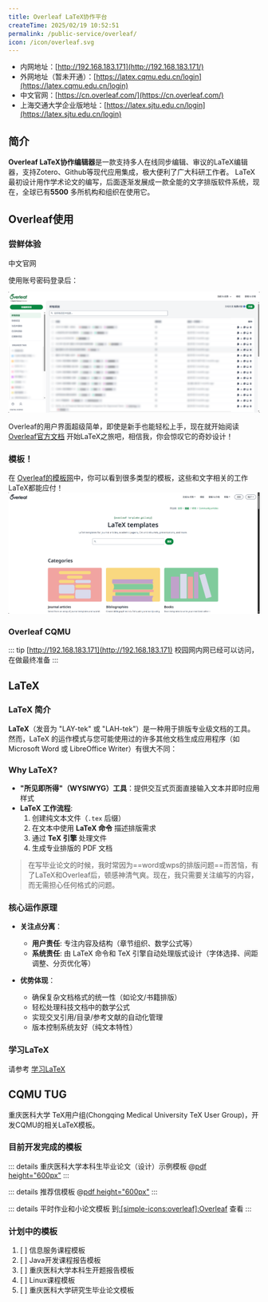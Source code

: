 ```yaml
---
title: Overleaf LaTeX协作平台
createTime: 2025/02/19 10:52:51
permalink: /public-service/overleaf/
icon: /icon/overleaf.svg
---
```


- 内网地址：[http://192.168.183.171](http://192.168.183.171/)
- 外网地址（暂未开通）：[https://latex.cqmu.edu.cn/login](https://latex.cqmu.edu.cn/login)
- 中文官网：[https://cn.overleaf.com/](https://cn.overleaf.com/)
- 上海交通大学企业版地址：[https://latex.sjtu.edu.cn/login](https://latex.sjtu.edu.cn/login)

## 简介

**Overleaf LaTeX协作编辑器**是一款支持多人在线同步编辑、审议的LaTeX编辑器，支持Zotero、Github等现代应用集成，极大便利了广大科研工作者。
LaTeX最初设计用作学术论文的编写，后面逐渐发展成一款全能的文字排版软件系统，现在，全球已有**5500**
多所机构和组织在使用它。

## Overleaf使用

### 尝鲜体验



<LinkCard icon="/icon/overleaf.svg" title="Overleaf在线官网" href="https://cn.overleaf.
com/">中文官网</LinkCard>

使用账号密码登录后：

![2025-03-10_02-43-43.png](../../../.vuepress/public/src/2025-03-10_02-43-43.png)

Overleaf的用户界面超级简单，即使是新手也能轻松上手，现在就开始阅读[Overleaf官方文档](https://cn.overleaf.com/learn/how-to/Creating_a_document_in_Overleaf#Introduction)
开始LaTeX之旅吧，相信我，你会惊叹它的奇妙设计！

### 模板！

在 [Overleaf的模板网](https://cn.overleaf.com/latex/templates)中，你可以看到很多类型的模板，这些和文字相关的工作LaTeX都能应付！
![2025-03-10_02-52-40.png](../../../.vuepress/public/src/2025-03-10_02-52-40.png)

### Overleaf CQMU

::: tip [http://192.168.183.171](http://192.168.183.171)
校园网内网已经可以访问，在做最终准备
:::

## LaTeX

### LaTeX 简介

**LaTeX**（发音为 "LAY-tek" 或 "LAH-tek"）是一种用于排版专业级文档的工具。然而，LaTeX
的运作模式与您可能使用过的许多其他文档生成应用程序（如 Microsoft Word 或 LibreOffice Writer）有很大不同：

### Why LaTeX?

- **"所见即所得"（WYSIWYG）工具**：提供交互式页面直接输入文本并即时应用样式
- **LaTeX 工作流程**:
    1. 创建纯文本文件（`.tex` 后缀）
    2. 在文本中使用 **LaTeX 命令** 描述排版需求
    3. 通过 **TeX 引擎** 处理文件
    4. 生成专业排版的 PDF 文档

> 在写毕业论文的时候，我时常因为==word或wps的排版问题==而苦恼，有了LaTeX和Overleaf后，顿感神清气爽。现在，我只需要关注编写的内容，而无需担心任何格式的问题。

### 核心运作原理

- **关注点分离**：
    - **用户责任**: 专注内容及结构（章节组织、数学公式等）
    - **系统责任**: 由 LaTeX 命令和 TeX 引擎自动处理版式设计（字体选择、间距调整、分页优化等）

- **优势体现**：
    - 确保复杂文档格式的统一性（如论文/书籍排版）
    - 轻松处理科技文档中的数学公式
    - 实现交叉引用/目录/参考文献的自动化管理
    - 版本控制系统友好（纯文本特性）

### 学习LaTeX

请参考 [学习LaTeX](LaTeX.md)

## CQMU TUG

重庆医科大学 TeX用户组(Chongqing Medical University TeX User Group)，开发CQMU的相关LaTeX模板。

### 目前开发完成的模板

::: details 重庆医科大学本科生毕业论文（设计）示例模板
@[pdf height="600px"](https://cos.cqmu.online/docs/cqmu-bs-thesis.pdf)
:::

::: details 推荐信模板
@[pdf height="600px"](https://cos.cqmu.online/docs/recommand-cqmu.pdf)
:::

::: details 平时作业和小论文模板
到[:[simple-icons:overleaf]:Overleaf](https://cn.overleaf.com/latex/templates/cqmu-researchreport/qghkqhhtzfkp)
查看
:::

### 计划中的模板

1. [ ] 信息服务课程模板
2. [ ] Java开发课程报告模板
3. [ ] 重庆医科大学本科生开题报告模板
4. [ ] Linux课程模板
5. [ ] 重庆医科大学研究生毕业论文模板
